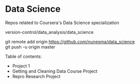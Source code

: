 # Data Science

Repos related to Coursera's Data Science specialization <br>

version-control/data_analysis/data_science <br>


git remote add origin https://github.com/nunesma/data_science <br>
git push -u origin master <br>

Table of contents:
- Project 1
- Getting and Cleaning Data Course Project
- Repro Research Project
